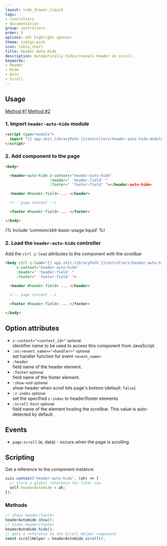```yaml
---
layout: side_drawer.liquid
tags:
- controllers
- documentation
group: controllers
order: 5
options: mdl highlight sponsor
theme: indigo-pink
icon: table_chart
title: Header Auto Hide
description: Automatically hides/reveals header on scroll.
keywords:
- Header
- Hide
- Auto
- Scroll
---
```


## Usage

<div class="mdl-tabs mdl-js-tabs mdl-js-ripple-effect">
  <div class="mdl-tabs__tab-bar" layout="row top-left">
      <a href="#module" class="mdl-tabs__tab is-active">Method #1</a>
      <a href="#script" class="mdl-tabs__tab">Method #2</a>
  </div>
  <div class="mdl-tabs__panel is-active" id="module">

### 1. Import `header-auto-hide` module

```html
<script type="module">
  import "{{ app.zkit.libraryPath }}controllers/header-auto-hide.module.js";
</script>
```

### 2. Add component to the page

```html
<body>

  <header-auto-hide z-context="header-auto-hide"
                    :header=" 'header-field' "
                    :footer=" 'footer-field' "></header-auto-hide>

  <header #header-field> ... </header>

  <!-- page content -->

  <footer #header-field> ... </footer>

</body>
```

  </div>
  <div class="mdl-tabs__panel" id="script">

{% include 'common/zkit-basic-usage.liquid' %}

### 2. Load the `header-auto-hide` controller

Add the `ctrl z-load` attributes to the component with the scrollbar
```html
<body ctrl z-load="{{ app.zkit.libraryPath }}controllers/header-auto-hide"
     z-context="header-auto-hide"
     :header=" 'header-field' "
     :footer=" 'footer-field' ">

  <header #header-field> ... </header>
  
  <!-- page content -->

  <footer #header-field> ... </footer>

</body>
```

  </div>
</div>


## Option attributes

- `z-context="<context_id>"` <small>optional</small>  
  identifier name to be used to access this component from JavaScript.
- `:on:<event_name>="<handler>"` <small>optional</small>  
  set handler function for event `<event_name>`
- `:header`  
  field name of the header element.
- `:footer` <small>optional</small>  
  field name of the footer element.
- `:show-end` <small>optional</small>  
  show header when scroll hits page's bottom (default: `false`).
- `:z-index` <small>optional</small>  
  set the specified `z-index` to header/footer elements
- `:scroll-host` <small>optional</small>  
  field name of the element hosting the scrollbar. This value is auto-detected by default.


## Events

- `page:scroll` (e, data) - occurs when the page is scrolling


## Scripting

Get a reference to the component instance:

```js
zuix.context('header-auto-hide', (ah) => {
  // store a global reference for later use
  self.headerAutoHide = ah;
});
```

### Methods

```js
// shows header/footer
headerAutoHide.show();
// hides header/footer
headerAutoHide.hide();
// gets a reference to the Scroll Helper component
const scrollHelper = headerAutoHide.scroll();
```
